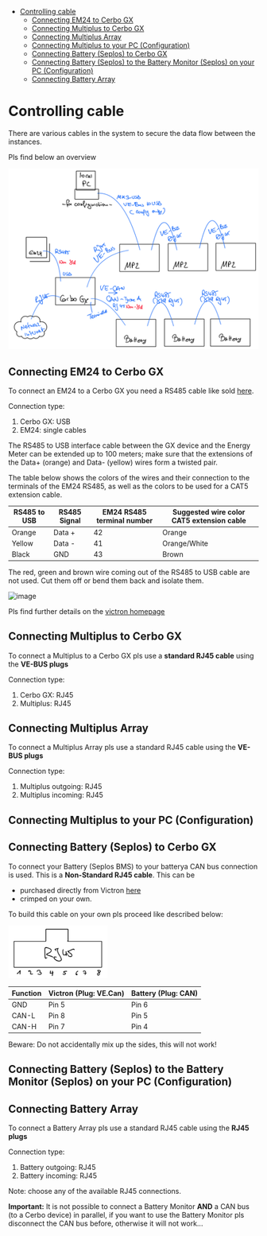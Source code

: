 - [Controlling cable](#controlling-cable)
  - [Connecting EM24 to Cerbo GX](#connecting-em24-to-cerbo-gx)
  - [Connecting Multiplus to Cerbo GX](#connecting-multiplus-to-cerbo-gx)
  - [Connecting Multiplus Array](#connecting-multiplus-array)
  - [Connecting Multiplus to your PC (Configuration)](#connecting-multiplus-to-your-pc-configuration)
  - [Connecting Battery (Seplos) to Cerbo GX](#connecting-battery-seplos-to-cerbo-gx)
  - [Connecting Battery (Seplos) to the Battery Monitor (Seplos) on your PC (Configuration)](#connecting-battery-seplos-to-the-battery-monitor-seplos-on-your-pc-configuration)
  - [Connecting Battery Array](#connecting-battery-array)


# Controlling cable

There are various cables in the system to secure the data flow between the instances. 

Pls find below an overview 

![cable overview](./controlcable_overview.png)

## Connecting EM24 to Cerbo GX

To connect an EM24 to a Cerbo GX you need a RS485 cable like sold [here](https://www.amazon.de/Victron-Energy-Interface-ASS030572018-Adapter-Kabel/dp/B09NRBLW96/). 

Connection type: 
1. Cerbo GX: USB 
2. EM24: single cables

The RS485 to USB interface cable between the GX device and the Energy Meter can be extended up to 100 meters; make sure that the extensions of the Data+ (orange) and Data- (yellow) wires form a twisted pair.

The table below shows the colors of the wires and their connection to the terminals of the EM24 RS485, as well as the colors to be used for a CAT5 extension cable.

|RS485 to USB|RS485 Signal|EM24 RS485 terminal number|Suggested wire color CAT5 extension cable|
|---|---|---|---|
|Orange|Data +|42|Orange|
|Yellow|Data -|41|Orange/White|
|Black|GND|43|Brown|

The red, green and brown wire coming out of the RS485 to USB cable are not used. Cut them off or bend them back and isolate them.

![image](https://www.victronenergy.com/media/pg/Energy_Meter_EM24_RS485/en/image/1640f1c986c3fa.svg)

Pls find further details on the [victron homepage](https://www.victronenergy.com/media/pg/Energy_Meter_EM24_RS485/en/installation-and-configuration.html#UUID-842df419-d17e-0830-4845-5c17d719ff1f)

## Connecting Multiplus to Cerbo GX

To connect a Multiplus to a Cerbo GX pls use a **standard RJ45 cable** using the **VE-BUS plugs**

Connection type: 
1. Cerbo GX: RJ45
2. Multiplus: RJ45

## Connecting Multiplus Array

To connect a Multiplus Array pls use a standard RJ45 cable using the **VE-BUS plugs**

Connection type: 
1. Multiplus outgoing: RJ45
2. Multiplus incoming: RJ45

## Connecting Multiplus to your PC (Configuration)


## Connecting Battery (Seplos) to Cerbo GX

To connect your Battery (Seplos BMS) to your batterya CAN bus connection is used. This is a **Non-Standard RJ45 cable**. This can be 

* purchased directly from Victron [here](https://greenakku.de/Zubehoer/Systemueberwachung/Interfaces/VE-Can-zu-CAN-bus-BMS-Typ-B-Kabel-5m::3676.html)
* crimped on your own.

To build this cable on your own pls proceed like described below: 

<img src="./rj45-pinning.png" width="200">

|Function|Victron (Plug: VE.Can)|Battery (Plug: CAN)|
|---|---|---|
|GND|Pin 5|Pin 6|
|CAN-L|Pin 8|Pin 5|
|CAN-H|Pin 7|Pin 4|

Beware: Do not accidentally mix up the sides, this will not work!

## Connecting Battery (Seplos) to the Battery Monitor (Seplos) on your PC (Configuration)

## Connecting Battery Array

To connect a Battery Array pls use a standard RJ45 cable using the **RJ45 plugs**

Connection type: 
1. Battery outgoing: RJ45
2. Battery incoming: RJ45

Note: choose any of the available RJ45 connections.

**Important:** It is not possible to connect a Battery Monitor **AND** a CAN bus (to a Cerbo device) in parallel, if you want to use the Battery Monitor pls disconnect the CAN bus before, otherwise it will not work...
